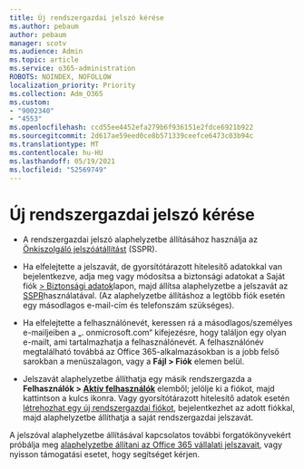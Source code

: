 ```yaml
---
title: Új rendszergazdai jelszó kérése
ms.author: pebaum
author: pebaum
manager: scotv
ms.audience: Admin
ms.topic: article
ms.service: o365-administration
ROBOTS: NOINDEX, NOFOLLOW
localization_priority: Priority
ms.collection: Adm_O365
ms.custom:
- "9002340"
- "4553"
ms.openlocfilehash: ccd55ee4452efa279b6f936151e2fdce6921b922
ms.sourcegitcommit: 2d617ae59eed0ce8b571339ceefce6473c03b94c
ms.translationtype: MT
ms.contentlocale: hu-HU
ms.lasthandoff: 05/19/2021
ms.locfileid: "52569749"
---
```

# <a name="admin-password-reset"></a>Új rendszergazdai jelszó kérése

- A rendszergazdai jelszó alaphelyzetbe állításához használja az [Önkiszolgáló jelszóátállítást](https://passwordreset.microsoftonline.com/) (SSPR).

- Ha elfelejtette a jelszavát, de gyorsítótárazott hitelesítő adatokkal van bejelentkezve, adja meg vagy módosítsa a biztonsági adatokat a Saját fiók [> Biztonsági adatok](https://mysignins.microsoft.com/security-info)lapon, majd állítsa alaphelyzetbe a jelszavát az [SSPR](https://passwordreset.microsoftonline.com/)használatával. (Az alaphelyzetbe állításhoz a legtöbb fiók esetén egy másodlagos e-mail-cím és telefonszám szükséges).

- Ha elfelejtette a felhasználónevét, keressen rá a másodlagos/személyes e-mailjeiben a „. onmicrosoft.com“ kifejezésre, hogy találjon egy olyan e-mailt, ami tartalmazhatja a felhasználónevét.  A felhasználónév megtalálható továbbá az Office 365-alkalmazásokban is a jobb felső sarokban a menüszalagon, vagy a **Fájl > Fiók** elemen belül.

- Jelszavát alaphelyzetbe állíthatja egy másik rendszergazda a **Felhasználók > [Aktív felhasználók](https://portal.office.com/adminportal/home#/users)** elemből; jelölje ki a fiókot, majd kattintson a kulcs ikonra.  Vagy gyorsítótárazott hitelesítő adatok esetén [létrehozhat egy új rendszergazdai fiókot](https://portal.office.com/adminportal/home#/users), bejelentkezhet az adott fiókkal, majd alaphelyzetbe állíthatja a saját rendszergazdai jelszavát.

A jelszóval alaphelyzetbe állításával kapcsolatos további forgatókönyvekért próbálja meg [alaphelyzetbe állítani az Office 365 vállalati jelszavait](/microsoft-365/admin/add-users/reset-passwords), vagy nyisson támogatási esetet, hogy segítséget kérjen.
